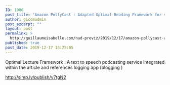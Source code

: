 ```yaml
---
ID: 1906
post_title: 'Amazon PollyCast : Adapted Optimal Reading Framework for visually limited brain functions'
author: gicomadmin
post_excerpt: ""
layout: post
permalink: >
  http://guillaumeisabelle.com/nad-previz/2019/12/17/amazon-pollycast-adapted-optimal-reading-framework-for-visually-limited-brain-functions/
published: true
post_date: 2019-12-17 18:25:05
---
```

<!-- wp:paragraph -->

Optimal Lecture Framework : A text to speech podcasting service integrated within the article and references logging app (blogging )

<!-- /wp:paragraph -->

<!-- wp:paragraph -->

http://simp.ly/publish/v7tgN2

<!-- /wp:paragraph -->